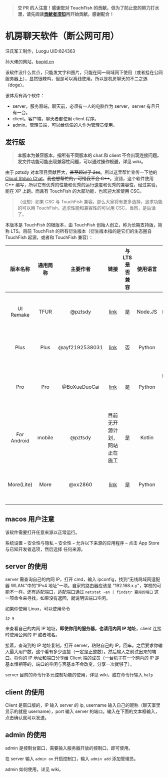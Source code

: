 
> **交 PR 的人注意！感谢您对 TouchFish 的贡献，但为了防止您的努力打水漂，请先阅读[贡献者须知](https://github.com/2044-space-elevator/TouchFish/blob/main/CONTRIBUTING.md)再开始贡献，感谢配合！**

# 机房聊天软件（断公网可用）

汪氏军工制作，Luogu UID:824363

孙大佬的网站，[bopid.cn](https://www.bopid.cn/chat)

该软件没什么优点，只能发文字和图片，只能在同一局域网下使用（或者挂在公网服务器上），显然很辣鸡，但是可以离线使用。所以是机房聊天的不二之选（doge）。

该体系有两个软件：
- server。服务器端，聊天前，必须有一人的电脑作为 server，server 有且只有一台。
- client。客户端，聊天者都使用 client 程序。
- admin。管理员端，可以给信任的人作为管理员使用。

## 发行版

> **本版本为兼容版本，指所有不同版本的 chat 和 client 不会出现连接问题。发文件功能可能出现兼容性问题，可以通过操作规避，详见 wiki。**

由于 pztsdy 对本项目贡献巨大，~~甚至超过了 2se~~。所以这里帮忙宣传一下他的 [Cloud Stduio Chat](https://github.com/pztsdy/Cloud-Studio-Chat)。~~我也想帮忙的，可惜我不会 C++~~。没错，这个软件使用 C++ 编写，所以它有优秀的性能和优秀的运行速度和优秀的兼容性，经过实验，能在 XP 上跑。而且有 TouchFish 的大部功能，也欢迎大家使用 CSC。

> （设想）如果 CSC 与 TouchFish 兼容。那么大家将有更多选择，追求功能的可以用 TouchFish，追求性能和兼容性的可以用 CSC，当然，是后话了。

本版本是 TouchFish 的根版本，由 TouchFish 创始人创立，称为长期支持版，简称 LTS。目前 TouchFish 的所有衍生版本（衍生版本指的是它们的生态圈自 TouchFish 起源，或者和 TouchFish 兼容）：

|   版本名称   |  通用简称  | 主要作者 |  链接    |   与 LTS 是否兼容   |   使用语言 |  备注 |
|:---:|:---:|:---:|:---:|:-----:|:----:|:---:|
|UI Remake|TFUR|@pztsdy|[link](https://github.com/pztsdy/touchfish_ui_remake)|是|Node.JS|拥有现代化 UI，支持 Markdown，代码高亮，部分 LaTeX|
|Plus|Plus|@ayf2192538031|[link](https://github.com/2044-space-elevator/TouchFishPlus)|否|Python|拥有更多功能，但不同 Plus 版本不兼容。|
|Pro|Pro|@BoXueDuoCai|[link](https://github.com/PigeonTechGroup/TouchFishPro)|是|Python|支持 Markdown，有能凑合着看的 LaTeX，用户高亮|
|For Android|mobile|@pztsdy|目前无开源计划，网站正在施工|是|Kotlin|TouchFish 安卓移动端|
|More(Lite)|More|@xx2860|[link](https://gitee.com/xx2870/touchfish_more)|是|Python|有更好的性能，更快的下载速度（算是镜像站）|

## macos 用户注意

该软件需要打开任意来源以正常运行。

系统设置 – 安全性与隐私 – 安全性 – 允许以下来源的应用程序 – 点击 App Store 与已知开发者选项，然后选择 任何来源。

## server 的使用

server 需查询自己的内网 IP，打开 cmd，输入 ipconfig，找到“无线局域网适配器 WLAN:”中的“IPv4 地址”一项。自家的路由器应该是 "192.168.x.y"，学校的可能不一样。还有适配端口，适配端口通过 `netstat -an | findstr 要用的端口` 这一项命令来寻找，如果没有返回，就说明该端口空闲。

如果你使用 Linux，可以使用命令
```bash
ip a
```
来查看自己的内网 IP 地址，**即使你用的服务器，也请用内网 IP 地址**，client 连接时使用公网的 IP 或者域名。

接着，查询到的 IP 地址复制，打开 server，粘贴自己的 IP，回车。之后要求你输入最大用户数，这个看有多少连接（一定是正整数）。然后输入之前试出来的端口。将你的 IP 地址和端口分享给 Client 端的成员（一台机子在一个网内的 IP 是基本恒相等的，端口的空闲与否基本不会改变，分享一次就够了）。

server 目前的命令行多元控制功能的使用，详见 wiki，或在命令行输入 `help`

## client 的使用

Client 是窗口版的，IP 输入 server 的 ip, username 输入自己的昵称（聊天室里显示的就是 username），port 输入 server 的端口。输入在下面的文本框输入，点击确认就可以发送。

## admin 的使用

admin 是控制台窗口，需要输入服务器开放的控制口，即可使用。

在 server 输入 `admin on` 开启控制口，输入 `admin add` 添加管理员。

admin 如何使用，详见 wiki。
